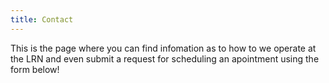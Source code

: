 ```yaml
---
title: Contact
---
```

This is the page where you can find infomation as to how to we operate at the LRN and even submit a request for scheduling an apointment using the form below!